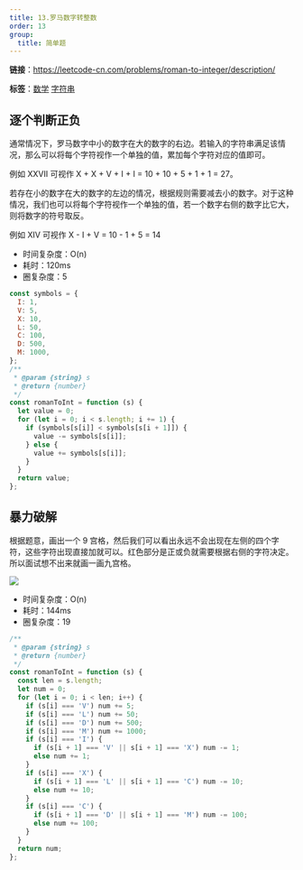 ```yaml
---
title: 13.罗马数字转整数
order: 13
group:
  title: 简单题
---
```


**链接**：https://leetcode-cn.com/problems/roman-to-integer/description/

**标签**：<a href="https://leetcode.com/tag/math/"><Badge>数学</Badge></a> <a href="https://leetcode.com/tag/string/"><Badge>字符串</Badge></a>

## 逐个判断正负

通常情况下，罗马数字中小的数字在大的数字的右边。若输入的字符串满足该情况，那么可以将每个字符视作一个单独的值，累加每个字符对应的值即可。

例如 XXVII 可视作 X + X + V + I + I = 10 + 10 + 5 + 1 + 1 = 27。

若存在小的数字在大的数字的左边的情况，根据规则需要减去小的数字。对于这种情况，我们也可以将每个字符视作一个单独的值，若一个数字右侧的数字比它大，则将数字的符号取反。

例如 XIV 可视作 X - I + V = 10 - 1 + 5 = 14

- 时间复杂度：<Badge>O(n)</Badge>
- 耗时：<Badge>120ms</Badge>
- 圈复杂度：<Badge>5</Badge>

```js
const symbols = {
  I: 1,
  V: 5,
  X: 10,
  L: 50,
  C: 100,
  D: 500,
  M: 1000,
};
/**
 * @param {string} s
 * @return {number}
 */
const romanToInt = function (s) {
  let value = 0;
  for (let i = 0; i < s.length; i += 1) {
    if (symbols[s[i]] < symbols[s[i + 1]]) {
      value -= symbols[s[i]];
    } else {
      value += symbols[s[i]];
    }
  }
  return value;
};
```

## 暴力破解

根据题意，画出一个 9 宫格，然后我们可以看出永远不会出现在左侧的四个字符，这些字符出现直接加就可以。红色部分是正或负就需要根据右侧的字符决定。所以面试想不出来就画一画九宫格。

![](https://cdn.jsdelivr.net/gh/youngjuning/images/202111190209961.png)

- 时间复杂度：<Badge>O(n)</Badge>
- 耗时：<Badge>144ms</Badge>
- 圈复杂度：<Badge>19</Badge>

```js
/**
 * @param {string} s
 * @return {number}
 */
const romanToInt = function (s) {
  const len = s.length;
  let num = 0;
  for (let i = 0; i < len; i++) {
    if (s[i] === 'V') num += 5;
    if (s[i] === 'L') num += 50;
    if (s[i] === 'D') num += 500;
    if (s[i] === 'M') num += 1000;
    if (s[i] === 'I') {
      if (s[i + 1] === 'V' || s[i + 1] === 'X') num -= 1;
      else num += 1;
    }
    if (s[i] === 'X') {
      if (s[i + 1] === 'L' || s[i + 1] === 'C') num -= 10;
      else num += 10;
    }
    if (s[i] === 'C') {
      if (s[i + 1] === 'D' || s[i + 1] === 'M') num -= 100;
      else num += 100;
    }
  }
  return num;
};
```
